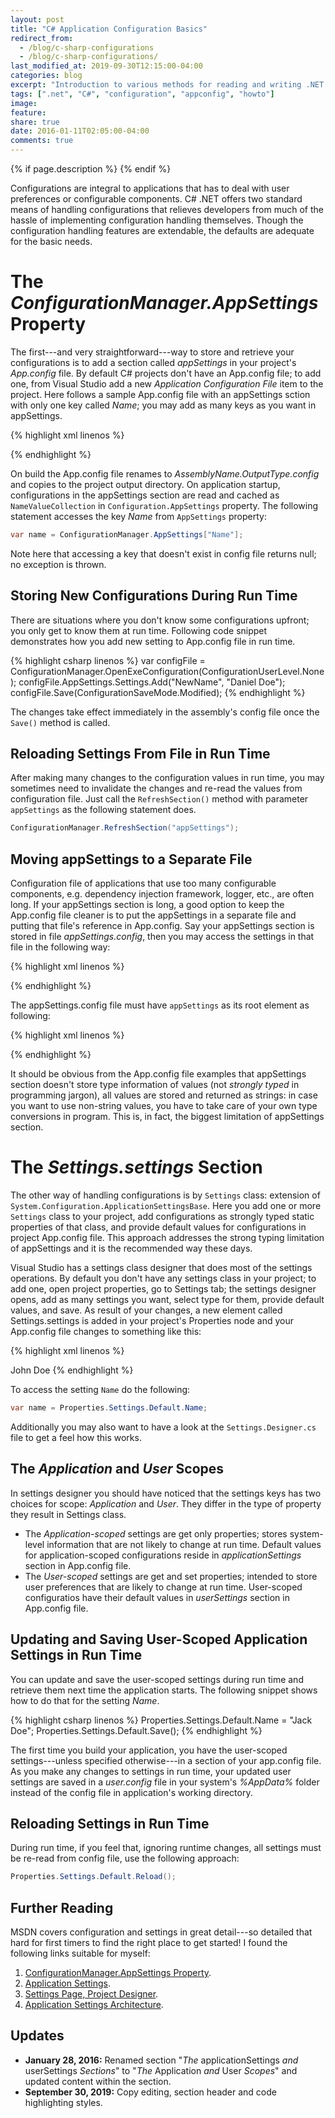 ```yaml
---
layout: post
title: "C# Application Configuration Basics"
redirect_from:
  - /blog/c-sharp-configurations
  - /blog/c-sharp-configurations/
last_modified_at: 2019-09-30T12:15:00-04:00
categories: blog
excerpt: "Introduction to various methods for reading and writing .NET application configurations from C#."
tags: [".net", "C#", "configuration", "appconfig", "howto"]
image:
feature:
share: true
date: 2016-01-11T02:05:00-04:00
comments: true
---
```


{% if page.description %}
    <meta name="description" content="{{page.description}}" />
{% endif %}

Configurations are integral to applications that has to deal with user preferences or configurable components. C# .NET offers two standard means of handling configurations that relieves developers from much of the hassle of implementing configuration handling themselves. Though the configuration handling features are extendable, the defaults are adequate for the basic needs.

The *ConfigurationManager.AppSettings* Property
===============================================

The first---and very straightforward---way to store and retrieve your configurations is to add a section called *appSettings* in your project's *App.config* file. By default C# projects don't have an App.config file; to add one, from Visual Studio add a new *Application Configuration File* item to the project. 
Here follows a sample App.config file with an appSettings sction with only one key called *Name*; you may add as many keys as you want in appSettings.

{% highlight xml linenos %}
<?xml version="1.0" encoding="utf-8" ?>
<configuration>
  <appSettings>
    <add key="Name" value="John Doe" />
  </appSettings>
</configuration>
{% endhighlight %}

On build the App.config file renames to *AssemblyName.OutputType.config* and copies to the project output directory. On application startup, configurations in the appSettings section are read and cached as `NameValueCollection` in `Configuration.AppSettings` property. The following statement accesses the key *Name* from `AppSettings` property:

```csharp
var name = ConfigurationManager.AppSettings["Name"];
```

Note here that accessing a key that doesn't exist in config file returns null; no exception is thrown.

Storing New Configurations During Run Time
------------------------------------------

There are situations where you don't know some configurations upfront; you only get to know them at run time. Following code snippet demonstrates how you add new setting to App.config file in run time.

{% highlight csharp linenos %}
var configFile = ConfigurationManager.OpenExeConfiguration(ConfigurationUserLevel.None);
configFile.AppSettings.Settings.Add("NewName", "Daniel Doe");
configFile.Save(ConfigurationSaveMode.Modified);
{% endhighlight %}

The changes take effect immediately in the assembly's config file once the `Save()` method is called.

Reloading Settings From File in Run Time
----------------------------------------

After making many changes to the configuration values in run time, you may sometimes need to invalidate the changes and re-read the values from configuration file. Just call the `RefreshSection()` method with parameter `appSettings` as the following statement does.

```csharp
ConfigurationManager.RefreshSection("appSettings");
```

Moving appSettings to a Separate File
-------------------------------------

Configuration file of applications that use too many configurable components, e.g. dependency injection framework, logger, etc., are often long. If your appSettings section is long, a good option to keep the App.config file cleaner is to put the appSettings in a separate file and putting that file's reference in App.config. Say your appSettings section is stored in file *appSettings.config*, then you may access the settings in that file in the following way:

{% highlight xml linenos %}
<?xml version="1.0" encoding="utf-8" ?>
<configuration>
  <appSettings file="appSettings.config" />
</configuration>
{% endhighlight %}

The appSettings.config file must have `appSettings` as its root element as following:

{% highlight xml linenos %}
<?xml version="1.0" encoding="utf-8" ?>
<appSettings>
  <add key="Name" value="Mike Doe"/>
  <add key="Port" value="8080"/>
</appSettings>
{% endhighlight %}

It should be obvious from the App.config file examples that appSettings section doesn't store type information of values (not *strongly typed* in programming jargon), all values are stored and returned as strings: in case you want to use non-string values, you have to take care of your own type conversions in program. This is, in fact, the biggest limitation of appSettings section.

The *Settings.settings* Section
===============================

The other way of handling configurations is by `Settings` class: extension of `System.Configuration.ApplicationSettingsBase`. Here you add one or more `Settings` class to your project, add configurations as strongly typed static properties of that class, and provide default values for configurations in project App.config file. This approach addresses the strong typing limitation of appSettings and it is the recommended way these days.

Visual Studio has a settings class designer that does most of the settings operations. By default you don't have any settings class in your project; to add one, open project properties, go to Settings tab; the settings designer opens, add as many settings you want, select type for them, provide default values, and save. As result of your changes, a new element called Settings.settings is added in your project's Properties node and your App.config file changes to something like this:

{% highlight xml linenos %}
<?xml version="1.0" encoding="utf-8" ?>
<configuration>
  <configSections>
    <sectionGroup name="applicationSettings" type="System.Configuration.ApplicationSettingsGroup, System, Version=2.0.0.0, Culture=neutral, PublicKeyToken=b77a5c561934e089" >
      <section name="Experiments.Properties.Settings" type="System.Configuration.ClientSettingsSection, System, Version=2.0.0.0, Culture=neutral, PublicKeyToken=b77a5c561934e089" requirePermission="false" />
    </sectionGroup>
  </configSections>
  <applicationSettings>
    <Experiments.Properties.Settings>
      <setting name="Name" serializeAs="String">
        <value>John Doe</value>
      </setting>
    </Experiments.Properties.Settings>
  </applicationSettings>
</configuration>
{% endhighlight %}

To access the setting `Name` do the following:

```csharp
var name = Properties.Settings.Default.Name;
```

Additionally you may also want to have a look at the `Settings.Designer.cs` file to get a feel how this works.

The *Application* and *User* Scopes
-----------------------------------

In settings designer you should have noticed that the settings keys has two choices for scope: *Application* and *User*. They differ in the type of property they result in Settings class.

- The *Application-scoped* settings are get only properties; stores system-level information that are not likely to change at run time. Default values for application-scoped configurations reside in *applicationSettings* section in App.config file.
- The *User-scoped* settings are get and set properties; intended to store user preferences that are likely to change at run time. User-scoped configuratios have their default values in *userSettings* section in App.config file.

Updating and Saving User-Scoped Application Settings in Run Time
----------------------------------------------------------------

You can update and save the user-scoped settings during run time and retrieve them next time the application starts. The following snippet shows how to do that for the setting *Name*.

{% highlight csharp linenos %}
Properties.Settings.Default.Name = "Jack Doe";
Properties.Settings.Default.Save();
{% endhighlight %}

The first time you build your application, you have the user-scoped settings---unless specified otherwise---in a section of your app.config file. As you make any changes to settings in run time, your updated user settings are saved in a *user.config* file in your system's *%AppData%* folder instead of the config file in application's working directory.

Reloading Settings in Run Time
------------------------------

During run time, if you feel that, ignoring runtime changes, all settings must be re-read from config file, use the following approach:

```csharp
Properties.Settings.Default.Reload();
```

Further Reading
===============

MSDN covers configuration and settings in great detail---so detailed that hard for first timers to find the right place to get started! I found the following links suitable for myself:

1. [ConfigurationManager.AppSettings Property](https://msdn.microsoft.com/en-us/library/system.configuration.configurationmanager.appsettings(v=vs.110).aspx).
1. [Application Settings](https://msdn.microsoft.com/en-us/library/a65txexh(v=vs.100).aspx).
1. [Settings Page, Project Designer](https://msdn.microsoft.com/en-us/library/cftf714c(v=vs.100).aspx).
1. [Application Settings Architecture](https://msdn.microsoft.com/en-us/library/8eyb2ct1(v=vs.100).aspx).

Updates
=======

- **January 28, 2016:** Renamed section "*The* applicationSettings *and* userSettings *Sections*" to "*The* Application *and* User *Scopes*" and updated content within the section.
- **September 30, 2019:** Copy editing, section header and code highlighting styles.

